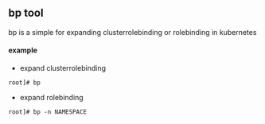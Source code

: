 ## bp tool

bp is a simple for expanding clusterrolebinding or rolebinding in kubernetes

#### example

- expand clusterrolebinding

```shell
root]# bp
```

- expand rolebinding

```shell
root]# bp -n NAMESPACE
```

